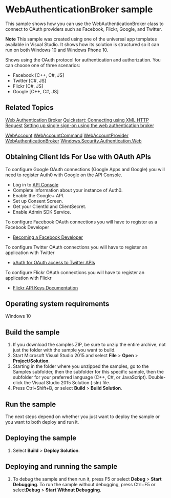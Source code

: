 ﻿<!---
  category: IdentitySecurityAndEncryption
--->

# WebAuthenticationBroker sample

This sample shows how you can use the WebAuthenticationBroker class to connect to OAuth providers such as Facebook, Flickr, Google, and Twitter.

**Note** This sample was created using one of the universal app templates available in Visual Studio. It shows how its solution is structured so it can run on both Windows 10 and Windows Phone 10.

Shows using the OAuth protocol for authentication and authorization. You can choose one of three scenarios: 
- Facebook [C++, C#, JS]
- Twitter [C#, JS]
- Flickr [C#, JS]
- Google [C++, C#, JS]

## Related Topics

[Web Authentication Broker](http://msdn.microsoft.com/library/windows/apps/)
[Quickstart: Connecting using XML HTTP Request](http://msdn.microsoft.com/library/windows/apps/hh770550)
[Setting up single sign-on using the web authentication broker](http://msdn.microsoft.com/library/windows/apps/hh465283)

[WebAccount](http://msdn.microsoft.com/library/windows/apps/dn279122)
[WebAccountCommand](http://msdn.microsoft.com/library/windows/apps/dn298413)
[WebAccountProvider](http://msdn.microsoft.com/library/windows/apps/dn279123)
[WebAuthenticationBroker](http://msdn.microsoft.com/library/windows/apps/br227025)
[Windows.Security.Authentication.Web](http://msdn.microsoft.com/library/windows/apps/br227044)

## Obtaining Client Ids For Use with OAuth APIs

To configure Google OAuth connections (Google Apps and Google) you will need to register Auth0 with Google on the API Console.
- Log in to [API Console](https://console.developers.google.com/)
- Complete information about your instance of Auth0. 
- Enable the Google+ API. 
- Set up Consent Screen. 
- Get your ClientId and ClientSecret. 
- Enable Admin SDK Service.

To configure Facebook OAuth connections you will have to register as a Facebook Developer
- [Becoming a Facebook Developer](https://developers.facebook.com/apps)

To configure Twitter OAuth connections you will have to register an application with Twitter
- [xAuth for OAuth access to Twitter APIs](https://dev.twitter.com/oauth/xauth)

To configure Flickr OAuth connections you will have to register an application with Flickr
- [Flickr API Keys Documentation](https://www.flickr.com/services/api/misc.api_keys.html)

## Operating system requirements

Windows 10

## Build the sample

1. If you download the samples ZIP, be sure to unzip the entire archive, not just the folder with the sample you want to build. 
2. Start Microsoft Visual Studio 2015 and select **File** \> **Open** \> **Project/Solution**.
3. Starting in the folder where you unzipped the samples, go to the Samples subfolder, then the subfolder for this specific sample, then the subfolder for your preferred language (C++, C#, or JavaScript). Double-click the Visual Studio 2015 Solution (.sln) file.
4. Press Ctrl+Shift+B, or select **Build** \> **Build Solution**.

## Run the sample

The next steps depend on whether you just want to deploy the sample or you want to both deploy and run it.

## Deploying the sample

1.  Select **Build** \> **Deploy Solution**.

## Deploying and running the sample

1.  To debug the sample and then run it, press F5 or select **Debug** \> **Start Debugging**. To run the sample without debugging, press Ctrl+F5 or select**Debug** \> **Start Without Debugging**.
